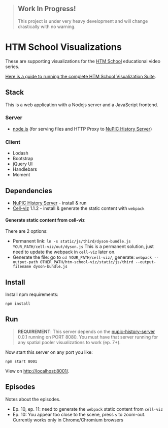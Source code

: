 > ## Work In Progress!
> This project is under very heavy development and will change drastically with no warning.

# HTM School Visualizations

These are supporting visualizations for the [HTM School](https://www.youtube.com/playlist?list=PL3yXMgtrZmDqhsFQzwUC9V8MeeVOQ7eZ9) educational video series.

[Here is a guide to running the complete HTM School Visualization Suite](https://discourse.numenta.org/t/how-to-run-htm-school-visualizations/2346).

## Stack

This is a web application with a Nodejs server and a JavaScript frontend.

### Server

- [node.js](http://nodejs.org/) (for serving files and HTTP Proxy to [NuPIC History Server](https://github.com/htm-community/nupic-history-server))

### Client

- Lodash
- Bootstrap
- jQuery UI
- Handlebars
- Moment

## Dependencies

-  [NuPIC History Server](https://github.com/htm-community/nupic-history-server) - install & run
- [Cell-viz](https://github.com/numenta/cell-viz/) 1.1.2 - install & generate the static content with `webpack`
#### Generate static content from cell-viz
There are 2 options:
- Permanent link: `ln -s static/js/third/dyson-bundle.js YOUR_PATH/cell-viz/out/dyson.js` This is a permanent solution, just need to update the webpack in `cell-viz` later on. 
- Generate the file: go to `cd YOUR_PATH/cell-viz/`, generate: `webpack --output-path OTHER_PATH/htm-school-viz/static/js/third --output-filename dyson-bundle.js` 


## Install

Install npm requirements:

    npm install

## Run

> **REQUIREMENT**: This server depends on the [nupic-history-server](https://github.com/htm-community/nupic-history-server) 0.0.1 running on PORT 8080. You must have that server running for any spatial pooler visualizations to work (ep. 7+). 

Now start this server on any port you like:

    npm start 8001

View on <http://localhost:8001/>.

## Episodes

Notes about the episodes. 

- Ep. 10, ep. 11: need to generate the `webpack` static content from `cell-viz`
- Ep. 10: You appear too close to the scene, press `s` to zoom-out. Currently works only in Chrome/Chromium browsers
